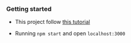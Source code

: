 ### Getting started

- This project follow [this tutorial](https://react.dev/learn/tutorial-tic-tac-toe)

- Running ```npm start``` and open `localhost:3000`
